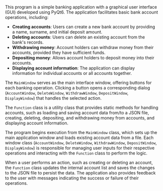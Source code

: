 This program is a simple banking application with a graphical user interface (GUI) developed using PyQt6. The application facilitates basic bank account operations, including:

- **Creating accounts**: Users can create a new bank account by providing a name, surname, and initial deposit amount.
- **Deleting accounts**: Users can delete an existing account from the bank's records.
- **Withdrawing money**: Account holders can withdraw money from their accounts, provided they have sufficient funds.
- **Depositing money**: Allows account holders to deposit money into their accounts.
- **Displaying account information**: The application can display information for individual accounts or all accounts together.

The `MainWindow` serves as the main interface window, offering buttons for each banking operation. Clicking a button opens a corresponding dialog (`AccountWindow`, `DeleteWindow`, `WithdrawWindow`, `DepositWindow`, `DisplayWindow`) that handles the selected action.

The `Function` class is a utility class that provides static methods for handling accounts, such as loading and saving account data from/to a JSON file, creating, deleting, depositing, and withdrawing money from accounts, and displaying account information.

The program begins execution from the `MainWindow` class, which sets up the main application window and loads existing account data from a file. Each window class (`AccountWindow`, `DeleteWindow`, `WithdrawWindow`, `DepositWindow`, `DisplayWindow`) is responsible for managing user inputs for their respective operations and interacting with the `Function` class to perform the logic.

When a user performs an action, such as creating or deleting an account, the `Function` class updates the internal account list and saves the changes to the JSON file to persist the data. The application also provides feedback to the user with messages indicating the success or failure of their operations.
